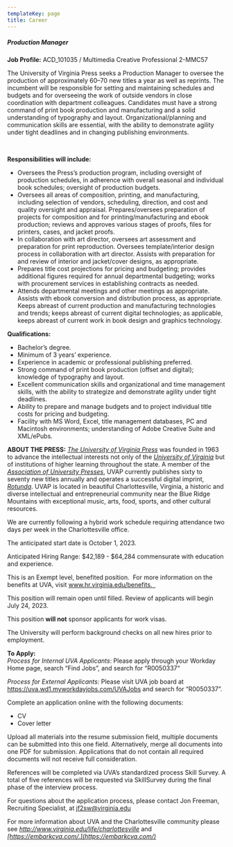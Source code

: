 ```yaml
---
templateKey: page
title: Career
---
```

##### <a name="pm"></a>Production Manager

**Job Profile:** ACD_101035 / Multimedia Creative Professional 2-MMC57 

The University of Virginia Press seeks a Production Manager to oversee the production of approximately 60–70 new titles a year as well as reprints. The incumbent will be responsible for setting and maintaining schedules and budgets and for overseeing the work of outside vendors in close coordination with department colleagues. Candidates must have a strong command of print book production and manufacturing and a solid understanding of typography and layout. Organizational/planning and communication skills are essential, with the ability to demonstrate agility under tight deadlines and in changing publishing environments. 

  

**Responsibilities will include:** 

* Oversees the Press’s production program, including oversight of production schedules, in adherence with overall seasonal and individual book schedules; oversight of production budgets. 
* Oversees all areas of composition, printing, and manufacturing, including selection of vendors, scheduling, direction, and cost and quality oversight and appraisal. Prepares/oversees preparation of projects for composition and for printing/manufacturing and ebook production; reviews and approves various stages of proofs, files for printers, cases, and jacket proofs. 
* In collaboration with art director, oversees art assessment and preparation for print reproduction. Oversees template/interior design process in collaboration with art director. Assists with preparation for and review of interior and jacket/cover designs, as appropriate. 
* Prepares title cost projections for pricing and budgeting; provides additional figures required for annual departmental budgeting; works with procurement services in establishing contracts as needed. 
* Attends departmental meetings and other meetings as appropriate. Assists with ebook conversion and distribution process, as appropriate. Keeps abreast of current production and manufacturing technologies and trends; keeps abreast of current digital technologies; as applicable, keeps abreast of current work in book design and graphics technology. 

**Qualifications:** 

* Bachelor’s degree. 
* Minimum of 3 years’ experience.
* Experience in academic or professional publishing preferred.
* Strong command of print book production (offset and digital); knowledge of typography and layout. 
* Excellent communication skills and organizational and time management skills, with the ability to strategize and demonstrate agility under tight deadlines. 
* Ability to prepare and manage budgets and to project individual title costs for pricing and budgeting. 
* Facility with MS Word, Excel, title management databases, PC and Macintosh environments; understanding of Adobe Creative Suite and XML/ePubs.

**ABOUT THE PRESS:** *[The University of Virginia Press](https://www.upress.virginia.edu/)* was founded in 1963 to advance the intellectual interests not only of the *[University of Virginia](http://www.virginia.edu/)* but of institutions of higher learning throughout the state. A member of the *[Association of University Presses](http://aaupnet.org/)*, UVAP currently publishes sixty to seventy new titles annually and operates a successful digital imprint, *[Rotunda](https://www.upress.virginia.edu/rotunda)*. UVAP is located in beautiful Charlottesville, Virginia, a historic and diverse intellectual and entrepreneurial community near the Blue Ridge Mountains with exceptional music, arts, food, sports, and other cultural resources. 

We are currently following a hybrid work schedule requiring attendance two days per week in the Charlottesville office. 

The anticipated start date is October 1, 2023. 

Anticipated Hiring Range: $42,189 - $64,284 commensurate with education and experience.  

This is an Exempt level, benefited position.  For more information on the benefits at UVA, visit www.hr.virginia.edu/benefits.  

This position will remain open until filled. Review of applicants will begin July 24, 2023. 

This position **will not** sponsor applicants for work visas.  

The University will perform background checks on all new hires prior to employment. 

**To Apply:**  \
*Process for Internal UVA Applicants*: Please apply through your Workday Home page, search “Find Jobs”, and search for “R0050337“ 

*Process for External Applicants:* Please visit UVA job board at <https://uva.wd1.myworkdayjobs.com/UVAJobs> and search for “R0050337”. 

Complete an application online with the following documents: 

* CV 
* Cover letter 

Upload all materials into the resume submission field, multiple documents can be submitted into this one field. Alternatively, merge all documents into one PDF for submission. Applications that do not contain all required documents will not receive full consideration.  

References will be completed via UVA’s standardized process Skill Survey. A total of five references will be requested via SkillSurvey during the final phase of the interview process.  

For questions about the application process, please contact Jon Freeman, Recruiting Specialist, at jf2sw@virginia.edu  

For more information about UVA and the Charlottesville community please see *<http://www.virginia.edu/life/charlottesville>* and *[https://embarkcva.com/.](https://embarkcva.com/)*
